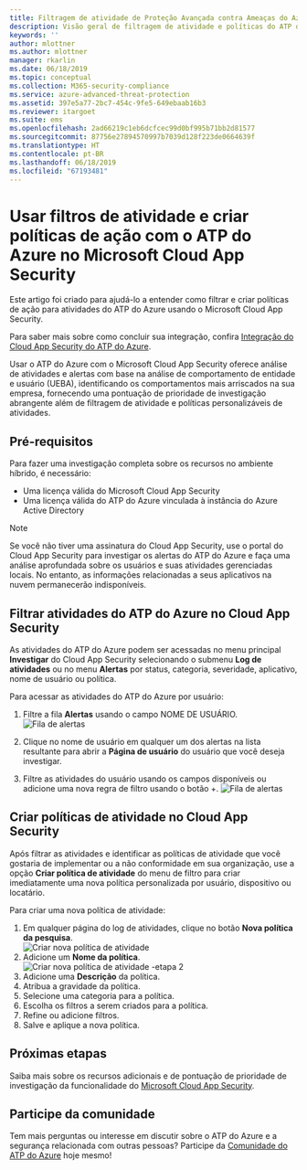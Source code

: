 ```yaml
---
title: Filtragem de atividade de Proteção Avançada contra Ameaças do Azure e políticas no Microsoft Cloud App Security | Microsoft Docs
description: Visão geral de filtragem de atividade e políticas do ATP do Azure com o Microsoft Cloud App Security.
keywords: ''
author: mlottner
ms.author: mlottner
manager: rkarlin
ms.date: 06/18/2019
ms.topic: conceptual
ms.collection: M365-security-compliance
ms.service: azure-advanced-threat-protection
ms.assetid: 397e5a77-2bc7-454c-9fe5-649ebaab16b3
ms.reviewer: itargoet
ms.suite: ems
ms.openlocfilehash: 2ad66219c1eb6dcfcec99d0bf995b71bb2d81577
ms.sourcegitcommit: 87756e27894570997b7039d128f223de0664639f
ms.translationtype: HT
ms.contentlocale: pt-BR
ms.lasthandoff: 06/18/2019
ms.locfileid: "67193481"
---
```

# <a name="use-activity-filters-and-create-action-policies-with-azure-atp-in-microsoft-cloud-app-security"></a>Usar filtros de atividade e criar políticas de ação com o ATP do Azure no Microsoft Cloud App Security 

Este artigo foi criado para ajudá-lo a entender como filtrar e criar políticas de ação para atividades do ATP do Azure usando o Microsoft Cloud App Security. 

Para saber mais sobre como concluir sua integração, confira [Integração do Cloud App Security do ATP do Azure](https://docs.microsoft.com/cloud-app-security/aatp-integration/enable-azure-advanced-threat-protection).  

Usar o ATP do Azure com o Microsoft Cloud App Security oferece análise de atividades e alertas com base na análise de comportamento de entidade e usuário (UEBA), identificando os comportamentos mais arriscados na sua empresa, fornecendo uma pontuação de prioridade de investigação abrangente além de filtragem de atividade e políticas personalizáveis de atividades. 

## <a name="prerequisites"></a>Pré-requisitos

Para fazer uma investigação completa sobre os recursos no ambiente híbrido, é necessário:
- Uma licença válida do Microsoft Cloud App Security
- Uma licença válida do ATP do Azure vinculada à instância do Azure Active Directory

>[!NOTE]
>Se você não tiver uma assinatura do Cloud App Security, use o portal do Cloud App Security para investigar os alertas do ATP do Azure e faça uma análise aprofundada sobre os usuários e suas atividades gerenciadas locais. No entanto, as informações relacionadas a seus aplicativos na nuvem permanecerão indisponíveis.

## <a name="filter-azure-atp-activities-in-cloud-app-security"></a>Filtrar atividades do ATP do Azure no Cloud App Security  
 
As atividades do ATP do Azure podem ser acessadas no menu principal **Investigar** do Cloud App Security selecionando o submenu **Log de atividades** ou no menu **Alertas** por status, categoria, severidade, aplicativo, nome de usuário ou política.  

Para acessar as atividades do ATP do Azure por usuário:

1. Filtre a fila **Alertas** usando o campo NOME DE USUÁRIO. 
    ![Fila de alertas](media/atp-mcas-alerts-queue.png)
1. Clique no nome de usuário em qualquer um dos alertas na lista resultante para abrir a **Página de usuário** do usuário que você deseja investigar. 
    
1. Filtre as atividades do usuário usando os campos disponíveis ou adicione uma nova regra de filtro usando o botão +.
    ![Fila de alertas](media/atp-mcas-activity-filter.png)

## <a name="create-activity-policies-in-cloud-app-security"></a>Criar políticas de atividade no Cloud App Security

Após filtrar as atividades e identificar as políticas de atividade que você gostaria de implementar ou a não conformidade em sua organização, use a opção **Criar política de atividade** do menu de filtro para criar imediatamente uma nova política personalizada por usuário, dispositivo ou locatário. 

Para criar uma nova política de atividade:

1. Em qualquer página do log de atividades, clique no botão **Nova política da pesquisa**.  
    ![Criar nova política de atividade](media/atp-mcas-activity-log.png)
1. Adicione um **Nome da política**. 
    ![Criar nova política de atividade -etapa 2](media/atp-mcas-create-policy.png)
1. Adicione uma **Descrição** da política.  
1. Atribua a gravidade da política.
1. Selecione uma categoria para a política.
1. Escolha os filtros a serem criados para a política.
1. Refine ou adicione filtros. 
1. Salve e aplique a nova política.  


## <a name="next-steps"></a>Próximas etapas

Saiba mais sobre os recursos adicionais e de pontuação de prioridade de investigação da funcionalidade do [Microsoft Cloud App Security](https://docs.microsoft.com/cloud-app-security/).
  
## <a name="join-the-community"></a>Participe da comunidade

Tem mais perguntas ou interesse em discutir sobre o ATP do Azure e a segurança relacionada com outras pessoas? Participe da [Comunidade do ATP do Azure](https://techcommunity.microsoft.com/t5/Azure-Advanced-Threat-Protection/bd-p/AzureAdvancedThreatProtection) hoje mesmo!




